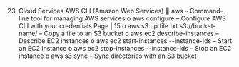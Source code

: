 
23. Cloud Services
AWS CLI (Amazon Web Services)
 aws – Command-line tool for managing AWS services
o aws configure – Configure AWS CLI with your credentials
Page | 15
o aws s3 cp file.txt s3://bucket-name/ – Copy a
file to an S3 bucket
o aws ec2 describe-instances – Describe EC2 instances
o aws ec2 start-instances --instance-ids <id> –
Start an EC2 instance
o aws ec2 stop-instances --instance-ids <id> –
Stop an EC2 instance
o aws s3 sync – Sync directories with an S3 bucket